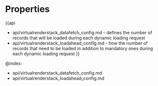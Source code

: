 Properties
==========

{{api
- api/virtualrenderstack_datafetch_config.md - defines the number of records that will be loaded during each dynamic loading request
- api/virtualrenderstack_loadahead_config.md - how the number of records that need to be loaded in addition to mandatory ones during each dynamic loading request
}}

@index:
- api/virtualrenderstack_datafetch_config.md
- api/virtualrenderstack_loadahead_config.md

